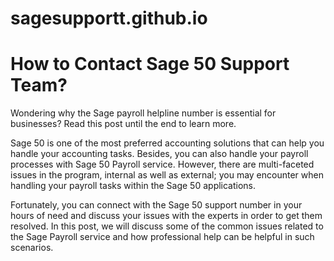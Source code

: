 # sagesupportt.github.io

# How to Contact Sage 50 Support Team? 
Wondering why the Sage payroll helpline number is essential for businesses? Read this post until the end to learn more. 

Sage 50 is one of the most preferred accounting solutions that can help you handle your accounting tasks. Besides, you can also handle your payroll processes with Sage 50 Payroll service. However, there are multi-faceted issues in the program, internal as well as external; you may encounter when handling your payroll tasks within the Sage 50 applications. 

Fortunately, you can connect with the Sage 50 support number in your hours of need and discuss your issues with the experts in order to get them resolved. In this post, we will discuss some of the common issues related to the Sage Payroll service and how professional help can be helpful in such scenarios. 

